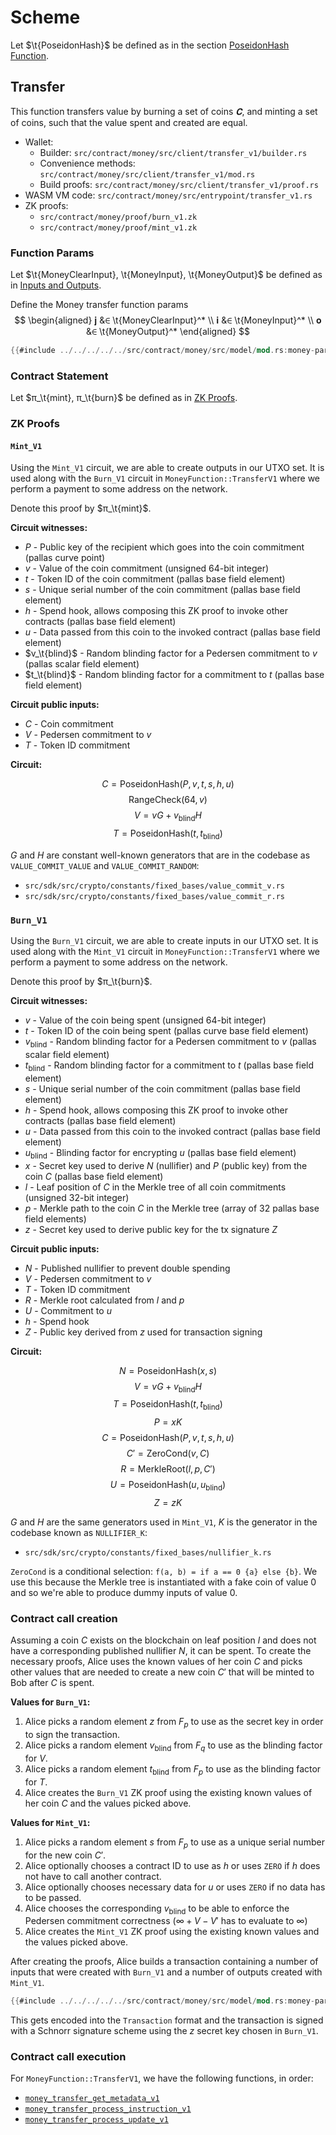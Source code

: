 # Scheme

Let $\t{PoseidonHash}$ be defined as in the section [PoseidonHash Function](../../crypto-schemes.md#poseidonhash-function).

## Transfer

This function transfers value by burning a set of coins $𝐂$, and minting a
set of coins, such that the value spent and created are equal.

* Wallet:
  * Builder: `src/contract/money/src/client/transfer_v1/builder.rs`
  * Convenience methods: `src/contract/money/src/client/transfer_v1/mod.rs`
  * Build proofs: `src/contract/money/src/client/transfer_v1/proof.rs`
* WASM VM code: `src/contract/money/src/entrypoint/transfer_v1.rs`
* ZK proofs:
  * `src/contract/money/proof/burn_v1.zk`
  * `src/contract/money/proof/mint_v1.zk`

### Function Params

Let $\t{MoneyClearInput}, \t{MoneyInput}, \t{MoneyOutput}$
be defined as in [Inputs and Outputs](model.md#inputs-and-outputs).

Define the Money transfer function params
$$ \begin{aligned}
  𝐣 &∈ \t{MoneyClearInput}^* \\
  𝐢 &∈ \t{MoneyInput}^* \\
  𝐨 &∈ \t{MoneyOutput}^*
\end{aligned} $$

```rust
{{#include ../../../../../src/contract/money/src/model/mod.rs:money-params}}
```

### Contract Statement

Let $π_\t{mint}, π_\t{burn}$ be defined as in [ZK Proofs](#zk-proofs).

### ZK Proofs

#### `Mint_V1`

Using the `Mint_V1` circuit, we are able to create outputs
in our UTXO set. It is used along with the `Burn_V1` circuit in
`MoneyFunction::TransferV1` where we perform a payment to some address
on the network.

Denote this proof by $π_\t{mint}$.

**Circuit witnesses:**

* $P$ - Public key of the recipient which goes into the coin commitment (pallas curve point)
* $v$ - Value of the coin commitment (unsigned 64-bit integer)
* $t$ - Token ID of the coin commitment (pallas base field element)
* $s$ - Unique serial number of the coin commitment (pallas base field element)
* $h$ - Spend hook, allows composing this ZK proof to invoke other contracts (pallas base field element)
* $u$ - Data passed from this coin to the invoked contract (pallas base field element)
* $v_\t{blind}$ - Random blinding factor for a Pedersen commitment to $v$ (pallas scalar field element)
* $t_\t{blind}$ - Random blinding factor for a commitment to $t$ (pallas base field element)

**Circuit public inputs:**

* $C$ - Coin commitment
* $V$ - Pedersen commitment to $v$
* $T$ - Token ID commitment

**Circuit:**

$$ C = \text{PoseidonHash}(P, v, t, s, h, u) $$
$$ \text{RangeCheck}(64, v) $$
$$ V = vG + v_{\text{blind}}H $$
$$ T = \text{PoseidonHash}(t, t_{\text{blind}}) $$

$G$ and $H$ are constant well-known generators that are in the codebase
as `VALUE_COMMIT_VALUE` and `VALUE_COMMIT_RANDOM`:


* `src/sdk/src/crypto/constants/fixed_bases/value_commit_v.rs`
* `src/sdk/src/crypto/constants/fixed_bases/value_commit_r.rs`

### `Burn_V1`

Using the `Burn_V1` circuit, we are able to create inputs in
our UTXO set. It is used along with the `Mint_V1` circuit in
`MoneyFunction::TransferV1` where we perform a payment to some address
on the network.

Denote this proof by $π_\t{burn}$.

**Circuit witnesses:**

* $v$ - Value of the coin being spent (unsigned 64-bit integer)
* $t$ - Token ID of the coin being spent (pallas curve base field element)
* $v_{\text{blind}}$ - Random blinding factor for a Pedersen commitment to $v$ (pallas scalar field element)
* $t_{\text{blind}}$ - Random blinding factor for a commitment to $t$ (pallas base field element)
* $s$ - Unique serial number of the coin commitment (pallas base field element)
* $h$ - Spend hook, allows composing this ZK proof to invoke other contracts (pallas base field element)
* $u$ - Data passed from this coin to the invoked contract (pallas base field element)
* $u_{\text{blind}}$ - Blinding factor for encrypting $u$ (pallas base field element)
* $x$ - Secret key used to derive $N$ (nullifier) and $P$ (public key) from the coin $C$ (pallas base field element)
* $l$ - Leaf position of $C$ in the Merkle tree of all coin commitments (unsigned 32-bit integer)
* $p$ - Merkle path to the coin $C$ in the Merkle tree (array of 32 pallas base field elements)
* $z$ - Secret key used to derive public key for the tx signature $Z$

**Circuit public inputs:**

* $N$ - Published nullifier to prevent double spending
* $V$ - Pedersen commitment to $v$
* $T$ - Token ID commitment
* $R$ - Merkle root calculated from $l$ and $p$
* $U$ - Commitment to $u$
* $h$ - Spend hook
* $Z$ - Public key derived from $z$ used for transaction signing

**Circuit:**

$$ N = \text{PoseidonHash}(x, s) $$
$$ V = vG + v_{\text{blind}}H $$
$$ T = \text{PoseidonHash}(t, t_{\text{blind}}) $$
$$ P = xK $$
$$ C = \text{PoseidonHash}(P, v, t, s, h, u) $$
$$ C' = \text{ZeroCond}(v, C) $$
$$ R = \text{MerkleRoot}(l, p, C') $$
$$ U = \text{PoseidonHash}(u, u_{\text{blind}}) $$
$$ Z = zK $$

$G$ and $H$ are the same generators used in `Mint_V1`, $K$ is the
generator in the codebase known as `NULLIFIER_K`:

* `src/sdk/src/crypto/constants/fixed_bases/nullifier_k.rs`

`ZeroCond` is a conditional selection: `f(a, b) = if a == 0 {a} else {b}`.
We use this because the Merkle tree is instantiated with a fake coin of
value 0 and so we're able to produce dummy inputs of value 0.

### Contract call creation

Assuming a coin $C$ exists on the blockchain on leaf position $l$ and
does not have a corresponding published nullifier $N$, it can be spent.
To create the necessary proofs, Alice uses the known values of her
coin $C$ and picks other values that are needed to create a new coin
$C'$ that will be minted to Bob after $C$ is spent.

**Values for `Burn_V1`:**

1. Alice picks a random element $z$ from $F_p$ to use as the secret key
   in order to sign the transaction.
2. Alice picks a random element $v_{\text{blind}}$ from $F_q$ to use
   as the blinding factor for $V$.
3. Alice picks a random element $t_{\text{blind}}$ from $F_p$ to use
   as the blinding factor for $T$.
4. Alice creates the `Burn_V1` ZK proof using the existing known values
   of her coin $C$ and the values picked above.

**Values for `Mint_V1`:**

1. Alice picks a random element $s$ from $F_p$ to use as a unique serial
   number for the new coin $C'$.
2. Alice optionally chooses a contract ID to use as $h$ or uses `ZERO`
   if $h$ does not have to call another contract.
3. Alice optionally chooses necessary data for $u$ or uses `ZERO`
   if no data has to be passed.
4. Alice chooses the corresponding $v_{\text{blind}}$ to be able to
   enforce the Pedersen commitment correctness ($\infty + V - V'$ has
   to evaluate to $\infty$)
5. Alice creates the `Mint_V1` ZK proof using the existing known values
   and the values picked above.

After creating the proofs, Alice builds a transaction containing a
number of inputs that were created with `Burn_V1` and a number of
outputs created with `Mint_V1`.

```rust
{{#include ../../../../../src/contract/money/src/model/mod.rs:money-params}}
```

This gets encoded into the `Transaction` format and the transaction is
signed with a Schnorr signature scheme using the $z$ secret key chosen
in `Burn_V1`.

### Contract call execution

For `MoneyFunction::TransferV1`, we have the following functions, in
order:

* [`money_transfer_get_metadata_v1`](https://github.com/darkrenaissance/darkfi/blob/master/src/contract/money/src/entrypoint/transfer_v1.rs#L42)
* [`money_transfer_process_instruction_v1`](https://github.com/darkrenaissance/darkfi/blob/master/src/contract/money/src/entrypoint/transfer_v1.rs#L106)
* [`money_transfer_process_update_v1`](https://github.com/darkrenaissance/darkfi/blob/master/src/contract/money/src/entrypoint/transfer_v1.rs#L258)
